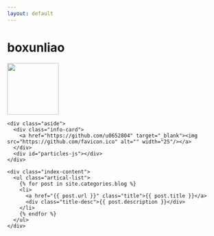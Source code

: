 ```yaml
---
layout: default
---
```


<body>
  <div class="index-wrapper">
    <div class="aside">
      <div class="info-card">
        <h1>boxunliao</h1>
		<img src="https://github.com/u0652804/u0652804.github.io/blob/master/images/avatar.jpg?raw=true" width="120px" />
      </div>
      <div id="particles-js"></div>
    </div>
	
    <div class="aside">
      <div class="info-card">
        <a href="https://github.com/u0652804" target="_blank"><img src="https://github.com/favicon.ico" alt="" width="25"/></a>
      </div>
      <div id="particles-js"></div>
    </div>	

    <div class="index-content">
      <ul class="artical-list">
        {% for post in site.categories.blog %}
        <li>
          <a href="{{ post.url }}" class="title">{{ post.title }}</a>
          <div class="title-desc">{{ post.description }}</div>
        </li>
        {% endfor %}
      </ul>
    </div>
  </div>
</body>
